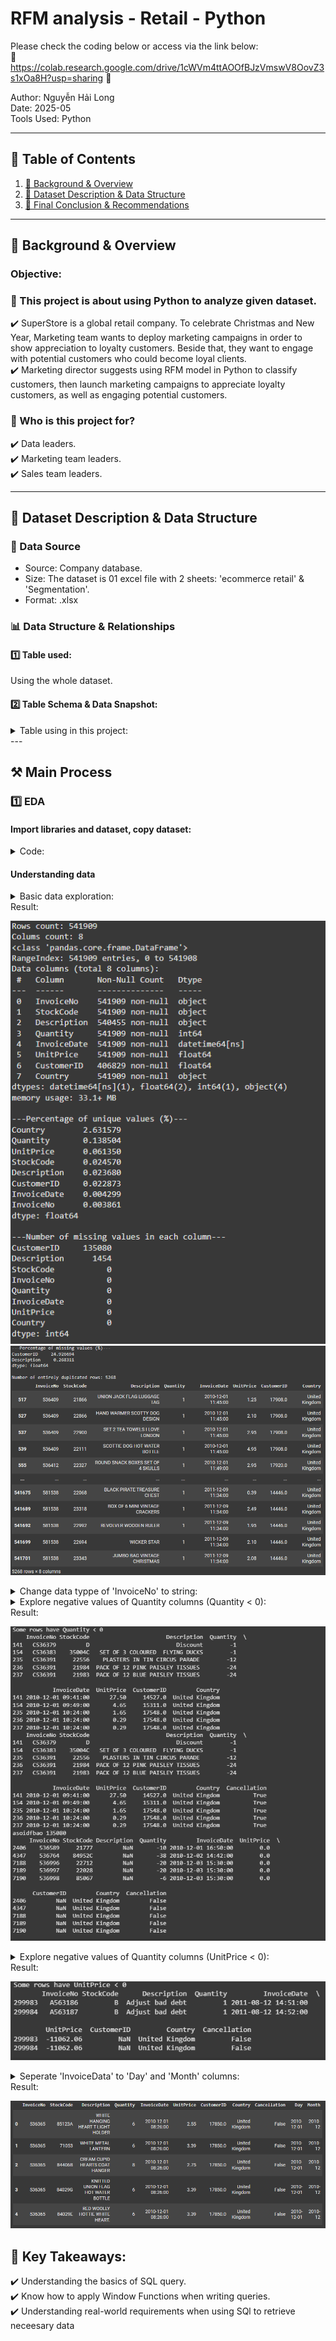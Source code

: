 # RFM analysis - Retail - Python

Please check the coding below or access via the link below:  
🔗 https://colab.research.google.com/drive/1cWVm4ttAOOfBJzVmswV8OovZ3s1xOa8H?usp=sharing 🔗    

Author: Nguyễn Hải Long  
Date: 2025-05  
Tools Used: Python  

---

## 📑 Table of Contents  
1. [📌 Background & Overview](#-background--overview)  
2. [📂 Dataset Description & Data Structure](#-dataset-description--data-structure)  
3. [🔎 Final Conclusion & Recommendations](#-final-conclusion--recommendations)

---

## 📌 Background & Overview  

### Objective:
### 📖 This project is about using Python to analyze given dataset.

✔️ SuperStore is a global retail company. To celebrate Christmas and New Year, Marketing team wants to deploy marketing campaigns in order to show appreciation to loyalty customers. Beside that, they want to engage with potential customers who could become loyal clients.  
✔️ Marketing director suggests using RFM model in Python to classify customers, then launch marketing campaigns to appreciate loyalty customers, as well as engaging potential customers.  

### 👤 Who is this project for?  

✔️ Data leaders.  
✔️ Marketing team leaders.  
✔️ Sales team leaders.  

---

## 📂 Dataset Description & Data Structure  

### 📌 Data Source  
- Source: Company database.  
- Size: The dataset is 01 excel file with 2 sheets: 'ecommerce retail' & 'Segmentation'.  
- Format: .xlsx

### 📊 Data Structure & Relationships  
#### 1️⃣ Table used: 
Using the whole dataset.  

#### 2️⃣ Table Schema & Data Snapshot:  
<details>
 <summary>Table using in this project:</summary>
  
| Field Name | Data Type | Description |
|------------|-----------|-------------|
| InvoiceNo | object | Invoice number. Nominal, a 6-digit integral number uniquely assigned to each transaction. If this code starts with letter 'C', it indicates a cancellation. |
| StockCode | object | Product (item) code. Nominal, a 5-digit integral number uniquely assigned to each distinct product. |
| Description | object | Product (item) name. Nominal. |
| Quantity | int64 | The quantities of each product (item) per transaction. Numeric. |
| InvoiceDate | datetime64 | Invoice Date and time. Numeric, the day and time when each transaction was generated. |
| UnitPrice | float64 | Unit price. Numeric, Product price per unit in sterling. |
| CustomerID | float64 | Customer number. Nominal, a 5-digit integral number uniquely assigned to each customer. |
| Country | object | Country name. Nominal, the name of the country where each customer resides. |

</details>
---

## ⚒️ Main Process

### 1️⃣ EDA
#### Import libraries and dataset, copy dataset:
<details>
 <summary>Code:</summary>
  
```
# import libraries
import pandas as pd
import numpy as np
from google.colab import drive
import matplotlib.pyplot as plt
import seaborn as sns

# import excel files with sheet name 'ecommerce retail'
drive.mount('/content/drive')

path = '/content/drive/MyDrive/DAC K34/Python/Project_3/ecommerce retail.xlsx'
ecommerce_retail = pd.read_excel (path, sheet_name ='ecommerce retail')

#copy dataframe
df = ecommerce_retail.copy()
```
</details>  

#### Understanding data    
<details>
 <summary>Basic data exploration:</summary>

```
df.head()

# show rows and columns count
print(f'Rows count: {df.shape[0]}\nColums count: {df.shape[1]}')

# show data type
df.info()

# further checking on columns
df.shape
df.describe()

# check null values
df.isnull().sum()

# check unique values
## print the percentage of unique
num_unique = df.nunique().sort_values()
print('')
print('---Percentage of unique values (%)---')
print(100/num_unique)

# check missing data
missing_value = df.isnull().sum().sort_values(ascending = False)
missing_percent = df.isnull().mean().sort_values(ascending = False)
print('')
print('---Number of missing values in each column---')
print(missing_value)
print('')
print('---Percentage of missing values (%)---')
if missing_percent.sum():
  print(missing_percent[missing_percent > 0] * 100)
else:
  print('None')

# check for duplicates
## show number of duplicated rows
print('')
print(f'Number of entirely duplicated rows: {df.duplicated().sum()}')
## show all duplicated rows
df[df.duplicated()]
```

 </details>
Result:  

![](https://github.com/longnguyen0102/photo/blob/main/RFM_analysis-retail-python/RFM_analysis-retail-python_eda_1.png)  
![](https://github.com/longnguyen0102/photo/blob/main/RFM_analysis-retail-python/RFM_analysis-retail-python_eda_2.png)

<details>
 <summary>Change data typpe of 'InvoiceNo' to string:</summary>

```
# change data type of Invoice No to string
df['InvoiceNo'] = df['InvoiceNo'].astype(str)
```

</details>

<details>
 <summary>Explore negative values of Quantity columns (Quantity < 0):</summary>
  
```
# print out some rows where Quantity < 0
print('Some rows have Quantity < 0')
print(df[df['Quantity']<0].head())


# further checking
## make a new column: True if InvoiceNo has 'C', False if InvoiceNo has no 'C'
df['Cancellation'] = df['InvoiceNo'].str.contains('C')

## check InvoiceNo has 'C' and Quantity < 0
print(df[(df['Cancellation'] == True) & (df['Quantity'] < 0)].head())
print('asoidfbao',df['CustomerID'].isna().sum())

## check InvoiceNo has no 'C' and Quantity < 0
print(df[(df['Cancellation'] == False) & (df['Quantity'] < 0)].head())
```

</details>
Result:

![](https://github.com/longnguyen0102/photo/blob/main/RFM_analysis-retail-python/RFM_analysis-retail-python_eda_3.png)

<details>
 <summary>Explore negative values of Quantity columns (UnitPrice < 0):</summary>
  
```
# print out some rows where Quantity < 0
print('Some rows have UnitPrice < 0')
print(df[df['UnitPrice'] < 0].head())
```

</details>
Result:

![](https://github.com/longnguyen0102/photo/blob/main/RFM_analysis-retail-python/RFM_analysis-retail-python_eda_4.png)

<details>
 <summary>Seperate 'InvoiceData' to 'Day' and 'Month' columns:</summary>
  
```
# seperate InvoiceDate to Day and Month columns
df['Day'] = pd.to_datetime(df.InvoiceDate).dt.date
df['Month'] = df['Day'].apply(lambda x: str(x)[:-3])
df.head()
```

</details>
Result:

![](https://github.com/longnguyen0102/photo/blob/main/RFM_analysis-retail-python/RFM_analysis-retail-python_eda_5.png)



## 📌 Key Takeaways:  
✔️ Understanding the basics of SQL query.  
✔️ Know how to apply Window Functions when writing queries.  
✔️ Understanding real-world requirements when using SQl to retrieve neceesary data
